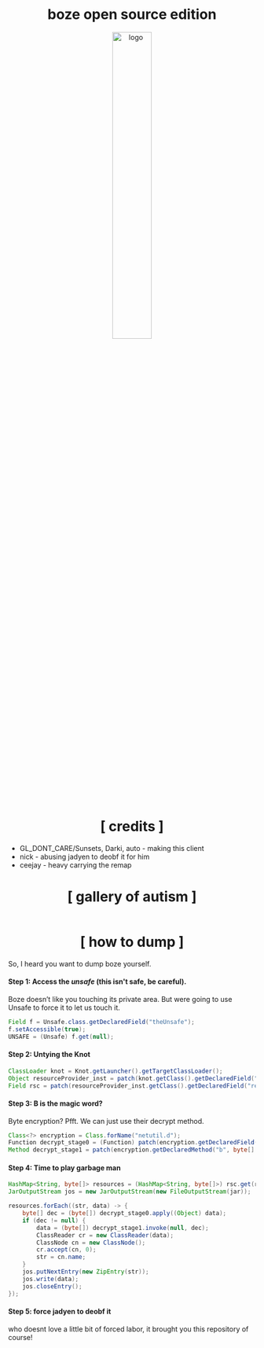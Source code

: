 <div align="center">
<h1>boze open source edition</h1>

<img src="https://i.postimg.cc/R0JF9xJK/image.png" alt="logo" width="40%" align="center" />

# [ credits ]
</div>

+ GL_DONT_CARE/Sunsets, Darki, auto - making this client
+ nick - abusing jadyen to deobf it for him
+ ceejay - heavy carrying the remap

<div align="center">
  
# [ gallery of autism ]

</div>
<img src="https://i.postimg.cc/T35NkRXr/image-47.png" alt=""/>

<div align="center">
  
# [ how to dump ]

</div>

So, I heard you want to dump boze yourself. 

#### Step 1: Access the *unsafe* (this isn't safe, be careful).

Boze doesn’t like you touching its private area. But were going to use Unsafe to force it to let us touch it.

```java
Field f = Unsafe.class.getDeclaredField("theUnsafe");
f.setAccessible(true);
UNSAFE = (Unsafe) f.get(null);
```

#### Step 2: **Untying the Knot**

```java
ClassLoader knot = Knot.getLauncher().getTargetClassLoader();
Object resourceProvider_inst = patch(knot.getClass().getDeclaredField("resourceProvider")).get(knot);
Field rsc = patch(resourceProvider_inst.getClass().getDeclaredField("resources"));
```

#### Step 3: **B is the magic word?**

Byte encryption? Pfft. We can just use their decrypt method.

```java
Class<?> encryption = Class.forName("netutil.d");
Function decrypt_stage0 = (Function) patch(encryption.getDeclaredField("b")).get(null);
Method decrypt_stage1 = patch(encryption.getDeclaredMethod("b", byte[].class));
```

#### Step 4: **Time to play garbage man**

```java
HashMap<String, byte[]> resources = (HashMap<String, byte[]>) rsc.get(resourceProvider_inst);
JarOutputStream jos = new JarOutputStream(new FileOutputStream(jar));

resources.forEach((str, data) -> {
    byte[] dec = (byte[]) decrypt_stage0.apply((Object) data);
    if (dec != null) {
        data = (byte[]) decrypt_stage1.invoke(null, dec);
        ClassReader cr = new ClassReader(data);
        ClassNode cn = new ClassNode();
        cr.accept(cn, 0);
        str = cn.name;
    }
    jos.putNextEntry(new ZipEntry(str));
    jos.write(data);
    jos.closeEntry();
});
```

#### Step 5: **force jadyen to deobf it**

who doesnt love a little bit of forced labor, it brought you this repository of course!


